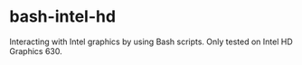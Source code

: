 # bash-intel-hd

Interacting with Intel graphics by using Bash scripts. Only tested on Intel HD Graphics 630.
